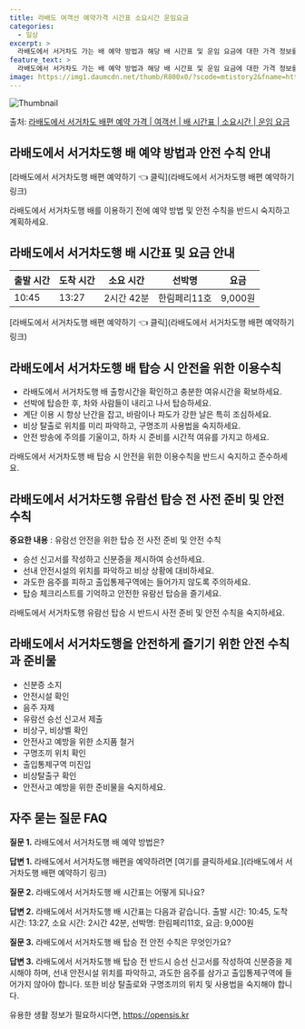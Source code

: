 ```yaml
---
title: 라배도 여객선 예약가격 시간표 소요시간 운임요금
categories:
  - 일상
excerpt: >
  라배도에서 서거차도 가는 배 예약 방법과 해당 배 시간표 및 운임 요금에 대한 가격 정보를 안내 드리겠습니다. 안전하고 재밋는 서거차도행 여행을 위해 아래 정보 참고하시기 바랍니다. 서거차도행 배편 예약하기 👈 클릭라배도에서 서거차도행 배 시간표출발 시간도착 시간소요 시간선박명요금10:4513:272시간 42분한림페리11호9,000원서거차도행 배편 예약하기 👈 클릭라배도에서 서거차도행 여객선 탑승 시 이용수칙중요한 내용: 라배도에서 서거차도행 배를 탑승할 때 반드시 준수해아 할 이용수칙 1) 라배도에서 서거차도행 배 출항시간을 확인한다. 2) 출항 시간이 가까울수록 미리 매표소로 가서 충분한 여유시간을 확보한다. 3) 선박에 탑승한 후, 차와 사람들이 내리고 나서 탑승한다. 4) 계단 이용 시 항상 난간..
feature_text: >
  라배도에서 서거차도 가는 배 예약 방법과 해당 배 시간표 및 운임 요금에 대한 가격 정보를 안내 드리겠습니다. 안전하고 재밋는 서거차도행 여행을 위해 아래 정보 참고하시기 바랍니다. 서거차도행 배편 예약하기 👈 클릭라배도에서 서거차도행 배 시간표출발 시간도착 시간소요 시간선박명요금10:4513:272시간 42분한림페리11호9,000원서거차도행 배편 예약하기 👈 클릭라배도에서 서거차도행 여객선 탑승 시 이용수칙중요한 내용: 라배도에서 서거차도행 배를 탑승할 때 반드시 준수해아 할 이용수칙 1) 라배도에서 서거차도행 배 출항시간을 확인한다. 2) 출항 시간이 가까울수록 미리 매표소로 가서 충분한 여유시간을 확보한다. 3) 선박에 탑승한 후, 차와 사람들이 내리고 나서 탑승한다. 4) 계단 이용 시 항상 난간..
image: https://img1.daumcdn.net/thumb/R800x0/?scode=mtistory2&fname=https%3A%2F%2Fblog.kakaocdn.net%2Fdn%2FMMF9P%2FbtsHBztSBiP%2Frm9cL3YY7yxUFvcZlK7Mkk%2Fimg.webp
---
```


![Thumbnail](https://img1.daumcdn.net/thumb/R800x0/?scode=mtistory2&fname=https%3A%2F%2Fblog.kakaocdn.net%2Fdn%2FMMF9P%2FbtsHBztSBiP%2Frm9cL3YY7yxUFvcZlK7Mkk%2Fimg.webp)

<p>출처: <a href="https://opensis.kr/entry/%EB%9D%BC%EB%B0%B0%EB%8F%84%EC%97%90%EC%84%9C-%EC%84%9C%EA%B1%B0%EC%B0%A8%EB%8F%84-%EB%B0%B0%ED%8E%B8-%EC%98%88%EC%95%BD-%EA%B0%80%EA%B2%A9-%EC%97%AC%EA%B0%9D%EC%84%A0-%EB%B0%B0-%EC%8B%9C%EA%B0%84%ED%91%9C-%EC%86%8C%EC%9A%94%EC%8B%9C%EA%B0%84-%EC%9A%B4%EC%9E%84-%EC%9A%94%EA%B8%88" rel="dofollow">라배도에서 서거차도 배편 예약 가격 | 여객선 | 배 시간표 | 소요시간 | 운임 요금</a> </p>

## 라배도에서 서거차도행 배 예약 방법과 안전 수칙 안내

[라배도에서 서거차도행 배편 예약하기 👈 클릭](라배도에서 서거차도행 배편 예약하기 링크)

라배도에서 서거차도행 배를 이용하기 전에 예약 방법 및 안전 수칙을 반드시 숙지하고 계획하세요.

## 라배도에서 서거차도행 배 시간표 및 요금 안내

**출발 시간** | **도착 시간** | **소요 시간** | **선박명** | **요금**  
---|---|---|---|---  
10:45 | 13:27 | 2시간 42분 | 한림페리11호 | 9,000원  
  
[라배도에서 서거차도행 배편 예약하기 👈 클릭](라배도에서 서거차도행 배편 예약하기 링크)

## 라배도에서 서거차도행 배 탑승 시 안전을 위한 이용수칙

  * 라배도에서 서거차도행 배 출항시간을 확인하고 충분한 여유시간을 확보하세요.
  * 선박에 탑승한 후, 차와 사람들이 내리고 나서 탑승하세요.
  * 계단 이용 시 항상 난간을 잡고, 바람이나 파도가 강한 날은 특히 조심하세요.
  * 비상 탈출로 위치를 미리 파악하고, 구명조끼 사용법을 숙지하세요.
  * 안전 방송에 주의를 기울이고, 하차 시 준비를 시간적 여유를 가지고 하세요.

라배도에서 서거차도행 배 탑승 시 안전을 위한 이용수칙을 반드시 숙지하고 준수하세요.

## 라배도에서 서거차도행 유람선 탑승 전 사전 준비 및 안전 수칙

**중요한 내용** : 유람선 안전을 위한 탑승 전 사전 준비 및 안전 수칙

  * 승선 신고서를 작성하고 신분증을 제시하여 승선하세요.
  * 선내 안전시설의 위치를 파악하고 비상 상황에 대비하세요.
  * 과도한 음주를 피하고 출입통제구역에는 들어가지 않도록 주의하세요.
  * 탑승 체크리스트를 기억하고 안전한 유람선 탑승을 즐기세요.

라배도에서 서거차도행 유람선 탑승 시 반드시 사전 준비 및 안전 수칙을 숙지하세요.

## 라배도에서 서거차도행을 안전하게 즐기기 위한 안전 수칙과 준비물

  * 신분증 소지
  * 안전시설 확인
  * 음주 자제
  * 유람선 승선 신고서 제출
  * 비상구, 비상벨 확인
  * 안전사고 예방을 위한 소지품 철거
  * 구명조끼 위치 확인
  * 출입통제구역 미진입
  * 비상탈출구 확인
  * 안전사고 예방을 위한 준비물을 숙지하세요.

## 자주 묻는 질문 FAQ

**질문 1.** 라배도에서 서거차도행 배 예약 방법은?

**답변 1.** 라배도에서 서거차도행 배편을 예약하려면 [여기를 클릭하세요.](라배도에서 서거차도행 배편 예약하기 링크)

**질문 2.** 라배도에서 서거차도행 배 시간표는 어떻게 되나요?

**답변 2.** 라배도에서 서거차도행 배 시간표는 다음과 같습니다. 출발 시간: 10:45, 도착 시간: 13:27, 소요 시간: 2시간
42분, 선박명: 한림페리11호, 요금: 9,000원

**질문 3.** 라배도에서 서거차도행 배 탑승 전 안전 수칙은 무엇인가요?

**답변 3.** 라배도에서 서거차도행 배 탑승 전 반드시 승선 신고서를 작성하여 신분증을 제시해야 하며, 선내 안전시설 위치를 파악하고,
과도한 음주를 삼가고 출입통제구역에 들어가지 않아야 합니다. 또한 비상 탈출로와 구명조끼의 위치 및 사용법을 숙지해야 합니다.

 

유용한 생활 정보가 필요하시다면, <a href="https://opensis.kr" rel="dofollow">https://opensis.kr</a>


